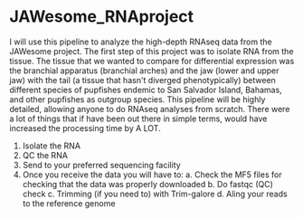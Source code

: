 # JAWesome_RNAproject
I will use this pipeline to analyze the high-depth RNAseq data from the JAWesome project. 
The first step of this project was to isolate RNA from the tissue. The tissue that we wanted to compare for differential expression was the branchial apparatus (branchial arches) and the jaw (lower and upper jaw) with the tail (a tissue that hasn't diverged phenotypically) between different species of pupfishes endemic to San Salvador Island, Bahamas, and other pupfishes as outgroup species. 
This pipeline will be highly detailed, allowing anyone to do RNAseq analyses from scratch. There were a lot of things that if have been out there in simple terms, would have increased the processing time by A LOT. 

1. Isolate the RNA
2. QC the RNA
3. Send to your preferred sequencing facility
4. Once you receive the data you will have to:
   a. Check the MF5 files for checking that the data was properly downloaded
   b. Do fastqc (QC) check
   c. Trimming (if you need to) with Trim-galore
   d. Aling your reads to the reference genome
   
